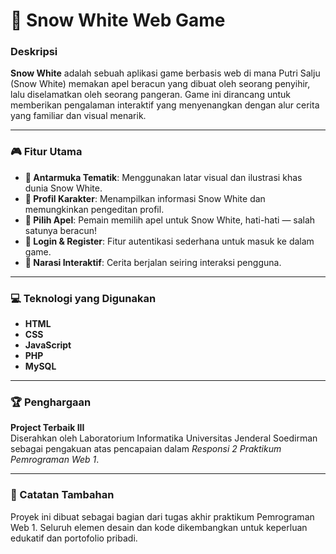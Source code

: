 # 🍎 Snow White Web Game

### Deskripsi  
**Snow White** adalah sebuah aplikasi game berbasis web di mana Putri Salju (Snow White) memakan apel beracun yang dibuat oleh seorang penyihir, lalu diselamatkan oleh seorang pangeran. Game ini dirancang untuk memberikan pengalaman interaktif yang menyenangkan dengan alur cerita yang familiar dan visual menarik.

---

### 🎮 Fitur Utama
- **🎨 Antarmuka Tematik**: Menggunakan latar visual dan ilustrasi khas dunia Snow White.
- **👤 Profil Karakter**: Menampilkan informasi Snow White dan memungkinkan pengeditan profil.
- **🍏 Pilih Apel**: Pemain memilih apel untuk Snow White, hati-hati — salah satunya beracun!
- **🔐 Login & Register**: Fitur autentikasi sederhana untuk masuk ke dalam game.
- **📖 Narasi Interaktif**: Cerita berjalan seiring interaksi pengguna.

---

### 💻 Teknologi yang Digunakan
- **HTML**
- **CSS**
- **JavaScript**
- **PHP**
- **MySQL**

---

### 🏆 Penghargaan
**Project Terbaik III**  
Diserahkan oleh Laboratorium Informatika Universitas Jenderal Soedirman sebagai pengakuan atas pencapaian dalam *Responsi 2 Praktikum Pemrograman Web 1*.

---

### 📌 Catatan Tambahan
Proyek ini dibuat sebagai bagian dari tugas akhir praktikum Pemrograman Web 1. Seluruh elemen desain dan kode dikembangkan untuk keperluan edukatif dan portofolio pribadi.
